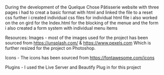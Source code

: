 During the development of the Quelque Chose Pâtisserie website with three pages i had to creat a basic format with html and linked the file to a reset css further i created individual css files for individual html file i also worked on the on gird for the Index.html for the blocking of the menue and the form i also created a form system with individual menu items 

Resources: 
Images - most of the images used for the project has been sourced from https://unsplash.com/ & https://www.pexels.com Which is further resized for the project on Photoshop.

Icons - The icons has been sourced from https://fontawesome.com/icons

Plugins - I used the Live Server and Beautify Plug in for this project 
